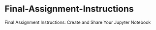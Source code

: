 # Final-Assignment-Instructions
Final Assignment Instructions: Create and Share Your Jupyter Notebook
